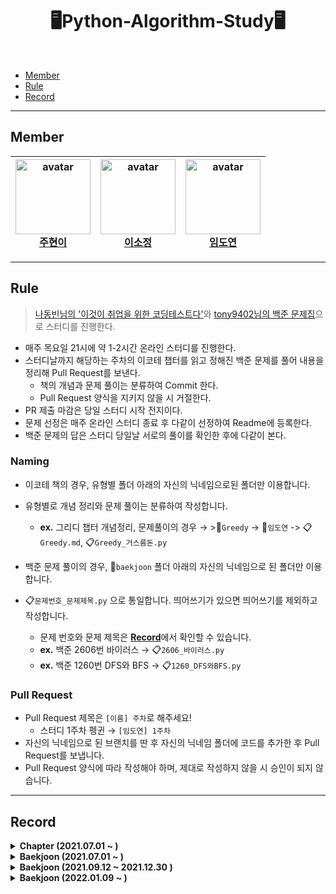 <div align="center">
  <h1>🖥Python-Algorithm-Study🖥</h1>
</div>
<br/>

- [Member](#Member)
- [Rule](#Rule)
- [Record](#Record)

---

## Member
| <img src='https://avatars.githubusercontent.com/u/65571623?v=4' width='120px' height='120px' alt='avatar'/><br/><b>[주현이](https://github.com/hyeoneedyou)</b> |  <img src='https://avatars.githubusercontent.com/u/65484500?v=4' width='120px' height='120px' alt='avatar'/><br/><b>[이소정](https://github.com/SJLEE316)</b>  | <img src='https://avatars.githubusercontent.com/u/64943924?s=400&u=c942756749548183517e687c128c3f7c650bbf1d&v=4' width='120px' height='120px' alt='avatar'/><br/><b>[임도연](https://github.com/dddooo9)</b> |
| :--------------------------------------------------------------------------------------------------------------------------------------------------------------------------------------------------------: | :--------------------------------------------------------------------------------------------------------------------------------------------------------: | :-----------------------------------------------------------------------------------------------------------------------------------------------------------------------------------------------------: |
---

## Rule

> [나동빈님의 '이것이 취업을 위한 코딩테스트다'](https://github.com/ndb796/python-for-coding-test)와 [tony9402님의 백준 문제집](https://github.com/tony9402/baekjoon)으로 스터디를 진행한다.

- 매주 목요일 21시에 약 1-2시간 온라인 스터디를 진행한다.
- 스터디날까지 해당하는 주차의 이코테 챕터를 읽고 정해진 백준 문제를 풀어 내용을 정리해 Pull Request를 보낸다.
  - 책의 개념과 문제 풀이는 분류하여 Commit 한다.
  - Pull Request 양식을 지키지 않을 시 거절한다.
- PR 제출 마감은 당일 스터디 시작 전지이다.
- 문제 선정은 매주 온라인 스터디 종료 후 다같이 선정하여 Readme에 등록한다.
- 백준 문제의 답은 스터디 당일날 서로의 풀이를 확인한 후에 다같이 본다.

### Naming

- 이코테 책의 경우, 유형별 폴더 아래의 자신의 닉네임으로된 폴더만 이용합니다.
- 유형별로 개념 정리와 문제 풀이는 분류하여 작성합니다.
  - **ex.** 그리디 챕터 개념정리, 문제풀이의 경우 → >📁`Greedy` -> 📁`임도연` -> 📋`Greedy.md`, 📋`Greedy_거스름돈.py`

- 백준 문제 풀이의 경우, 📁`baekjoon` 폴더 아래의 자신의 닉네임으로 된 폴더만 이용합니다.
- 📋`문제번호_문제제목.py` 으로 통일합니다. 띄어쓰기가 있으면 띄어쓰기를 제외하고 작성합니다.
  - 문제 번호와 문제 제목은 <strong>[Record](#Record)</strong>에서 확인할 수 있습니다.
  - **ex.** 백준 2606번 바이러스 → 📋`2606_바이러스.py`
  - **ex.** 백준 1260번 DFS와 BFS → 📋`1260_DFS와BFS.py`

### Pull Request

- Pull Request 제목은 `[이름] 주차`로 해주세요!
  - 스터디 1주차 펭귄 → `[임도연] 1주차`
- 자신의 닉네임으로 된 브랜치를 딴 후 자신의 닉네임 폴더에 코드를 추가한 후 Pull Request를 보냅니다.
- Pull Request 양식에 따라 작성해야 하며, 제대로 작성하지 않을 시 승인이 되지 않습니다.

---

## Record
<details markdown="1">
<summary><strong>Chapter (2021.07.01 ~ )</strong></summary>

<br/>

| 주차 | 유형 | 챕터명 |
| :--: | :--: | :--: |
| 1주차 | Greedy & Implementation | 그리디 & 구현 |
| 2주차 | DFS & BFS | DFS/BFS |
| 3주차 | Sorting | 정렬 |
| 4주차 | Binary Search | 이진 탐색 |
| 5주차 | Dynamic Programming | 다이나믹 프로그래밍 |
| 6주차 | Shortest Path | 최단 경로 |
| 7주차 | Graph | 그래프 이론 |
</details>


<details markdown="1">
<summary><strong>Baekjoon (2021.07.01 ~ )</strong></summary>

<br/>

| 주차 | 유형 |                                 문제 번호                                 |                                           문제 이름                                           |                                       난이도                                       |
| :--: | :--: | :-----------------------------------------------------------------------: | :-------------------------------------------------------------------------------------------: | :--------------------------------------------------------------------------------: |
| 1주차 | Greedy | <a href="https://www.acmicpc.net/problem/14916" target="_blank">14916</a> | <a href="https://www.acmicpc.net/problem/14916" target="_blank">거스름돈</a> | <img height="25px" width="25px" src="https://static.solved.ac/tier_small/6.svg"/> |
| 1주차 | Greedy | <a href="https://www.acmicpc.net/problem/1343" target="_blank">1343</a> | <a href="https://www.acmicpc.net/problem/1343" target="_blank">폴리오미노</a> | <img height="25px" width="25px" src="https://static.solved.ac/tier_small/6.svg"/> |
| 1주차 | Implementation | <a href="https://www.acmicpc.net/problem/2753" target="_blank">2753</a> | <a href="https://www.acmicpc.net/problem/2753" target="_blank">윤년</a> | <img height="25px" width="25px" src="https://static.solved.ac/tier_small/2.svg"/> |
| 1주차 | Implementation | <a href="https://www.acmicpc.net/problem/1913" target="_blank">1913</a> | <a href="https://www.acmicpc.net/problem/1913" target="_blank">달팽이</a> | <img height="25px" width="25px" src="https://static.solved.ac/tier_small/6.svg"/>
| 2주차 |  DFS&BFS  | <a href="https://www.acmicpc.net/problem/2606" target="_blank">2606</a> | <a href="https://www.acmicpc.net/problem/2606" target="_blank">바이러스</a> | <img height="25px" width="25px" src="https://static.solved.ac/tier_small/8.svg"/> | <a href="./../solution/graph_traversal/2606">바로가기</a> |
| 2주차 |  DFS&BFS  | <a href="https://www.acmicpc.net/problem/1260" target="_blank">1260</a> | <a href="https://www.acmicpc.net/problem/1260" target="_blank">DFS와 BFS</a> | <img height="25px" width="25px" src="https://static.solved.ac/tier_small/9.svg"/> | <a href="./../solution/graph_traversal/1260">바로가기</a> |
| 2주차 |  DFS&BFS  | <a href="https://www.acmicpc.net/problem/11725" target="_blank">11725</a> | <a href="https://www.acmicpc.net/problem/11725" target="_blank">트리의 부모 찾기</a> | <img height="25px" width="25px" src="https://static.solved.ac/tier_small/9.svg"/> | <a href="./../solution/graph_traversal/11725">바로가기</a> |
| 3주차 |  Sorting   | <a href="https://www.acmicpc.net/problem/11399" target="_blank">2606</a> | <a href="https://www.acmicpc.net/problem/11399" target="_blank">ATM</a> | <img height="25px" width="25px" src="https://static.solved.ac/tier_small/8.svg"/> | <a href="./../solution/graph_traversal/2606">바로가기</a> |
| 3주차 |  Sorting  | <a href="https://www.acmicpc.net/problem/1931" target="_blank">1260</a> | <a href="https://www.acmicpc.net/problem/1931" target="_blank">회의실 배정</a> | <img height="25px" width="25px" src="https://static.solved.ac/tier_small/9.svg"/> | <a href="./../solution/graph_traversal/1260">바로가기</a> |
| 3주차 |  Sorting  | <a href="https://www.acmicpc.net/problem/1026" target="_blank">11725</a> | <a href="https://www.acmicpc.net/problem/1026" target="_blank">보물</a> | <img height="25px" width="25px" src="https://static.solved.ac/tier_small/7.svg"/> | <a href="./../solution/graph_traversal/11725">바로가기</a> |
| 4주차|  Binary Search  | <a href="https://www.acmicpc.net/problem/2417" target="_blank">2417</a> | <a href="https://www.acmicpc.net/problem/2417" target="_blank">정수 제곱근</a> | <img height="25px" width="25px" src="https://static.solved.ac/tier_small/6.svg"/> | <a href="./../solution/binary_search/2417">바로가기</a> |
| 4주차 |  Binary Search  | <a href="https://www.acmicpc.net/problem/10815" target="_blank">10815</a> | <a href="https://www.acmicpc.net/problem/10815" target="_blank">숫자 카드</a> | <img height="25px" width="25px" src="https://static.solved.ac/tier_small/7.svg"/> | <a href="./../solution/binary_search/10815">바로가기</a> |
| 4주차 |  Binary Search  | <a href="https://www.acmicpc.net/problem/2805" target="_blank">2805</a> | <a href="https://www.acmicpc.net/problem/2805" target="_blank">나무 자르기</a> | <img height="25px" width="25px" src="https://static.solved.ac/tier_small/8.svg"/> | <a href="./../solution/binary_search/2805">바로가기</a> |
| 5주차 |  Dynamic Programming  | <a href="https://www.acmicpc.net/problem/2839" target="_blank">2839</a> | <a href="https://www.acmicpc.net/problem/2839" target="_blank">설탕 배달</a> | <img height="25px" width="25px" src="https://static.solved.ac/tier_small/5.svg"/> | <a href="./../solution/dynamic_programming_1/2839">바로가기</a> |
| 5주차 |  Dynamic Programming  | <a href="https://www.acmicpc.net/problem/17626" target="_blank">17626</a> | <a href="https://www.acmicpc.net/problem/17626" target="_blank">Four Squares</a> | <img height="25px" width="25px" src="https://static.solved.ac/tier_small/6.svg"/> | <a href="./../solution/dynamic_programming_1/17626">바로가기</a> |
| 5주차 |  Dynamic Programming  | <a href="https://www.acmicpc.net/problem/11727" target="_blank">11727</a> | <a href="https://www.acmicpc.net/problem/11727" target="_blank">2×n 타일링 2</a> | <img height="25px" width="25px" src="https://static.solved.ac/tier_small/8.svg"/> | <a href="./../solution/dynamic_programming_1/11727">바로가기</a> |
| 6주차 |  Shortest Path  | <a href="https://www.acmicpc.net/problem/18352" target="_blank">18352</a> | <a href="https://www.acmicpc.net/problem/18352" target="_blank">특정 거리의 도시 찾기</a> | <img height="25px" width="25px" src="https://static.solved.ac/tier_small/9.svg"/> |                      |
| 6주차 |  Shortest Path  | <a href="https://www.acmicpc.net/problem/11403" target="_blank">11403</a> | <a href="https://www.acmicpc.net/problem/11403" target="_blank">경로 찾기</a> | <img height="25px" width="25px" src="https://static.solved.ac/tier_small/10.svg"/> |                      |
| 6주차 |  Shortest Path  | <a href="https://www.acmicpc.net/problem/2224" target="_blank">2224</a> | <a href="https://www.acmicpc.net/problem/2224" target="_blank">명제 증명</a> | <img height="25px" width="25px" src="https://static.solved.ac/tier_small/10.svg"/> |                      |
</details>

<details markdown="1">
<summary><strong>Baekjoon (2021.09.12 ~ 2021.12.30 )</strong></summary>

<br/>

| 날짜 | 난이도 | 번호 | 문제 이름 |
| :--: |:------:|:----:|:---------:|
| 9/12 | <img height="25px" width="25px" src="https://static.solved.ac/tier_small/9.svg"/> | [1965](https://www.acmicpc.net/problem/1965) | [상자넣기](https://www.acmicpc.net/problem/1965) |
| 9/16 | <img height="25px" width="25px" src="https://static.solved.ac/tier_small/9.svg"/> | [2504](https://www.acmicpc.net/problem/2504) | [괄호의 값](https://www.acmicpc.net/problem/2504) |
| 9/19 | <img height="25px" width="25px" src="https://static.solved.ac/tier_small/9.svg"/> | [21318](https://www.acmicpc.net/problem/21318) | [피아노 체조](https://www.acmicpc.net/problem/21318) |
| 9/23 | <img height="25px" width="25px" src="https://static.solved.ac/tier_small/9.svg"/> | [1890](https://www.acmicpc.net/problem/1890) | [점프](https://www.acmicpc.net/problem/1890) |
| 9/26 | <img height="25px" width="25px" src="https://static.solved.ac/tier_small/9.svg"/> | [1660](https://www.acmicpc.net/problem/1660) | [캡틴 이다솜](https://www.acmicpc.net/problem/1660) |
| 9/30 | <img height="25px" width="25px" src="https://static.solved.ac/tier_small/9.svg"/> | [11060](https://www.acmicpc.net/problem/1660) | [점프 점프](https://www.acmicpc.net/problem/11060) |
| 10/3 | <img height="25px" width="25px" src="https://static.solved.ac/tier_small/10.svg"/> | [2178](https://www.acmicpc.net/problem/2178) | [미로 탐색](https://www.acmicpc.net/problem/2178) |
| 10/10 | <img height="25px" width="25px" src="https://static.solved.ac/tier_small/9.svg"/> | [11724](https://www.acmicpc.net/problem/11724) | [연결 ](https://www.acmicpc.net/problem/11724) |
| 10/14 | <img height="25px" width="25px" src="https://static.solved.ac/tier_small/10.svg"/> | [1697](https://www.acmicpc.net/problem/1697) | [숨바꼭질](https://www.acmicpc.net/problem/1697) |
| 11/7 | <img height="25px" width="25px" src="https://static.solved.ac/tier_small/8.svg"/> | [9467](https://www.acmicpc.net/problem/9461) | [파도반 수열](https://www.acmicpc.net/problem/9461) |
| 11/11 | <img height="25px" width="25px" src="https://static.solved.ac/tier_small/10.svg"/> | [1058](https://www.acmicpc.net/problem/1058) | [친구](https://www.acmicpc.net/problem/1058) |
| 11/14 | <img height="25px" width="25px" src="https://static.solved.ac/tier_small/11.svg"/> | [2467](https://www.acmicpc.net/problem/2467) | [용액](https://www.acmicpc.net/problem/2467) |
| 12/12 | <img height="25px" width="25px" src="https://static.solved.ac/tier_small/10.svg"/> | [19539](https://www.acmicpc.net/problem/19539) | [사과나무](https://www.acmicpc.net/problem/19539) |
| 12/16 | <img height="25px" width="25px" src="https://static.solved.ac/tier_small/8.svg"/> | [1072](https://www.acmicpc.net/problem/1072) | [게임](https://www.acmicpc.net/problem/1072) |
| 12/19 | <img height="25px" width="25px" src="https://static.solved.ac/tier_small/10.svg"/> | [12919](https://www.acmicpc.net/problem/12919) | [A와 B 2](https://www.acmicpc.net/problem/12919) |
| 12/23 | <img height="25px" width="25px" src="https://static.solved.ac/tier_small/10.svg"/> | [20922](https://www.acmicpc.net/problem/20922) | [겹치는 건 싫어](https://www.acmicpc.net/problem/20922) |
| 12/26 | <img height="25px" width="25px" src="https://static.solved.ac/tier_small/10.svg"/> | [1946](https://www.acmicpc.net/problem/1946) | [신입사원](https://www.acmicpc.net/problem/1946) |
| 12/30 | <img height="25px" width="25px" src="https://static.solved.ac/tier_small/10.svg"/> | [17609](https://www.acmicpc.net/problem/17609) | [회문](https://www.acmicpc.net/problem/17609) |
</details>


<details markdown="1">
<summary><strong>Baekjoon (2022.01.09 ~ )</strong></summary>

<br/>

| 날짜 | 난이도 | 번호 | 문제 이름 |
| :--: |:------:|:----:|:---------:|
| 1/9 | <img height="25px" width="25px" src="https://static.solved.ac/tier_small/6.svg"/> | [7568](https://www.acmicpc.net/problem/7568) | [덩치](https://www.acmicpc.net/problem/7568) |
| 1/16 | <img height="25px" width="25px" src="https://static.solved.ac/tier_small/9.svg"/> | [1012](https://www.acmicpc.net/problem/1012) | [유기농 배추](https://www.acmicpc.net/problem/1012) |
| 1/19 | <img height="25px" width="25px" src="https://static.solved.ac/tier_small/12.svg"/> | [11562](https://www.acmicpc.net/problem/11562) | [백양로 브레이크](https://www.acmicpc.net/problem/11562) |
| 1/27 | <img height="25px" width="25px" src="https://static.solved.ac/tier_small/10.svg"/> | [2343](https://www.acmicpc.net/problem/2343) | [기타 레슨](https://www.acmicpc.net/problem/2343) |
| 1/30 | <img height="25px" width="25px" src="https://static.solved.ac/tier_small/10.svg"/> | [9205](https://www.acmicpc.net/problem/9205) | [맥주 마시면서 걸어가기](https://www.acmicpc.net/problem/9205) |
| 2/3 | <img height="25px" width="25px" src="https://static.solved.ac/tier_small/9.svg"/> | [6236](https://www.acmicpc.net/problem/6236) | [용돈 관리](https://www.acmicpc.net/problem/6236) |
| 2/6 | <img height="25px" width="25px" src="https://static.solved.ac/tier_small/9.svg"/> | [2304](https://www.acmicpc.net/problem/2304) | [창고 다각형](https://www.acmicpc.net/problem/2304) |
| 2/10 | <img height="25px" width="25px" src="https://static.solved.ac/tier_small/9.svg"/> | [3184](https://www.acmicpc.net/problem/3184) | [양](https://www.acmicpc.net/problem/3184) |
| 2/21 | <img height="25px" width="25px" src="https://static.solved.ac/tier_small/10.svg"/> | [9465](https://www.acmicpc.net/problem/9465) | [스티커](https://www.acmicpc.net/problem/9465) |
| 3/10 | <img height="25px" width="25px" src="https://static.solved.ac/tier_small/10.svg"/> | [10844](https://www.acmicpc.net/problem/10844) | [쉬운 계단 수](https://www.acmicpc.net/problem/10844) |
| 4/14 | <img height="25px" width="25px" src="https://static.solved.ac/tier_small/9.svg"/> | [15990](https://www.acmicpc.net/problem/15990) | [1, 2, 3 더하기 5](https://www.acmicpc.net/problem/15990) |
| 4/21 | <img height="25px" width="25px" src="https://static.solved.ac/tier_small/8.svg"/> | [14501](https://www.acmicpc.net/problem/14501) | [퇴사](https://www.acmicpc.net/problem/14501) |
| 4/24 | <img height="25px" width="25px" src="https://static.solved.ac/tier_small/11.svg"/> | [21608](https://www.acmicpc.net/problem/21608) | [상어 초등학교](https://www.acmicpc.net/problem/21608) |
| 5/12 | <img height="25px" width="25px" src="https://static.solved.ac/tier_small/9.svg"/> | [1780](https://www.acmicpc.net/problem/1780) | [종이의 개수](https://www.acmicpc.net/problem/1780) |
| 5/15 | <img height="25px" width="25px" src="https://static.solved.ac/tier_small/11.svg"/> | [14503](https://www.acmicpc.net/problem/14503) | [로봇 청소기](https://www.acmicpc.net/problem/14503) |
| 5/26 | <img height="25px" width="25px" src="https://static.solved.ac/tier_small/12.svg"/> | [2056](https://www.acmicpc.net/problem/2056) | [작업](https://www.acmicpc.net/problem/2056) |
---

